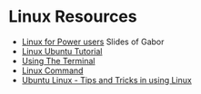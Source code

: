 # Linux Resources 


* [Linux for Power users](https://code-maven.com/slides/linux/) Slides of Gabor
* [Linux Ubuntu Tutorial](https://www.youtube.com/watch?v=qACZ0A8jK-s)
* [Using The Terminal](https://help.ubuntu.com/community/UsingTheTerminal)
* [Linux Command](http://linuxcommand.org/)
* [Ubuntu Linux - Tips and Tricks in using Linux](http://www.vogella.com/tutorials/Ubuntu/article.html)


